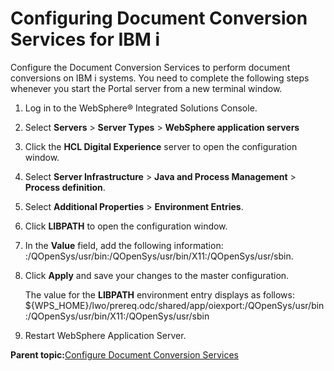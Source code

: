 # Configuring Document Conversion Services for IBM i

Configure the Document Conversion Services to perform document conversions on IBM i systems. You need to complete the following steps whenever you start the Portal server from a new terminal window.

1.  Log in to the WebSphere® Integrated Solutions Console.

2.  Select **Servers** \> **Server Types** \> **WebSphere application servers**

3.  Click the **HCL Digital Experience** server to open the configuration window.

4.  Select **Server Infrastructure** \> **Java and Process Management** \> **Process definition**.

5.  Select **Additional Properties** \> **Environment Entries**.

6.  Click **LIBPATH** to open the configuration window.

7.  In the **Value** field, add the following information: :/QOpenSys/usr/bin:/QOpenSys/usr/bin/X11:/QOpenSys/usr/sbin.

8.  Click **Apply** and save your changes to the master configuration.

    The value for the **LIBPATH** environment entry displays as follows: $\{WPS\_HOME\}/lwo/prereq.odc/shared/app/oiexport:/QOpenSys/usr/bin:/QOpenSys/usr/bin/X11:/QOpenSys/usr/sbin

9.  Restart WebSphere Application Server.


**Parent topic:**[Configure Document Conversion Services](../admin-system/dcs_prereq.md)

